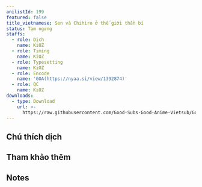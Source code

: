 ```yaml
---
anilistId: 199
featured: false
title_vietnamese: Sen và Chihiro ở thế giới thần bí
status: Tạm ngưng
staffs:
  - role: Dịch
    name: KiOZ
  - role: Timing
    name: KiOZ
  - role: Typesetting
    name: KiOZ
  - role: Encode
    name: 'GOA(https://nyaa.si/view/1392874)'
  - role: QC
    name: KiOZ
downloads:
  - type: Download
    url: >-
      https://raw.githubusercontent.com/Good-Subs-Good-Anime-Vietsub/Good-Subs-Good-Anime-Vietsub.github.io/main/src/error/error-in-progress.gif
---
```

## Chú thích dịch



## Tham khảo thêm



## Notes
